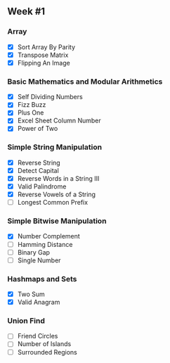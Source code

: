 ## Week #1

### Array
- [x] Sort Array By Parity
- [x] Transpose Matrix
- [x] Flipping An Image

### Basic Mathematics and Modular Arithmetics
- [x] Self Dividing Numbers
- [x] Fizz Buzz
- [x] Plus One
- [x] Excel Sheet Column Number
- [x] Power of Two

### Simple String Manipulation
- [x] Reverse String
- [x] Detect Capital
- [x] Reverse Words in a String III
- [x] Valid Palindrome
- [x] Reverse Vowels of a String
- [ ] Longest Common Prefix

### Simple Bitwise Manipulation
- [x] Number Complement
- [ ] Hamming Distance
- [ ] Binary Gap
- [ ] Single Number

### Hashmaps and Sets
- [x] Two Sum
- [x] Valid Anagram

### Union Find
- [ ] Friend Circles
- [ ] Number of Islands
- [ ] Surrounded Regions
